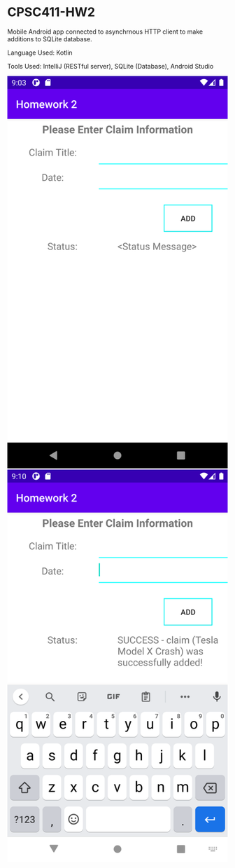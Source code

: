 # CPSC411-HW2
Mobile Android app connected to asynchrnous HTTP client to make additions to SQLite database.

Language Used: Kotlin

Tools Used: IntelliJ (RESTful server), SQLite (Database), Android Studio 

![UI](https://github.com/rwebber1/CPSC411-HW2/blob/master/screenshots/Screenshot_1606367010.png?raw=true)
![Success Status](https://github.com/rwebber1/CPSC411-HW2/blob/master/screenshots/Screenshot_1606367426.png?raw=true)
